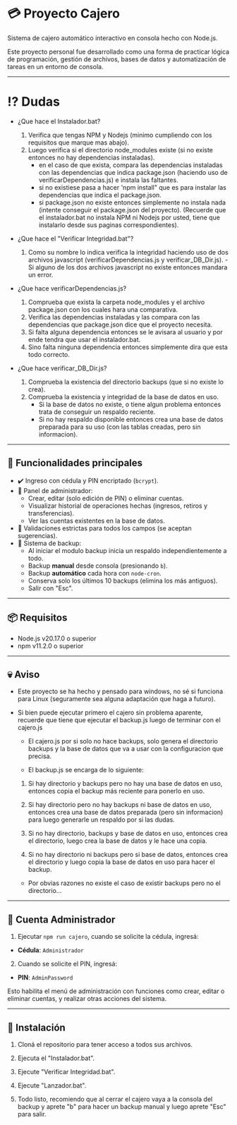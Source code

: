 # 💳 Proyecto Cajero

Sistema de cajero automático interactivo en consola hecho con Node.js.

Este proyecto personal fue desarrollado como una forma de practicar lógica de programación, gestión de archivos, bases de datos y automatización de tareas en un entorno de consola.

---
# ⁉️ Dudas

- ¿Que hace el Instalador.bat?
  1. Verifica que tengas NPM y Nodejs (minimo cumpliendo con los requisitos que marque mas abajo).
  2. Luego verifica si el directorio node_modules existe (si no existe entonces no hay dependencias instaladas).
     - en el caso de que exista, compara las dependencias instaladas con las dependencias que indica package.json (haciendo uso de verificarDependencias.js) e instala las faltantes.
     - si no existiese pasa a hacer 'npm install" que es para instalar las dependencias que indica el package.json.
     - si package.json no existe entonces simplemente no instala nada (intente conseguir el package.json del proyecto).
  (Recuerde que el instalador.bat no instala NPM ni Nodejs por usted, tiene que instalarlo desde sus paginas correspondientes).

- ¿Que hace el "Verificar Integridad.bat"?
  1. Como su nombre lo indica verifica la integridad haciendo uso de dos archivos javascript (verificarDependencias.js y verificar_DB_Dir.js).
     -Si alguno de los dos archivos javascript no existe entonces mandara un error.

- ¿Que hace verificarDependencias.js?
  1. Comprueba que exista la carpeta node_modules y el archivo package.json con los cuales hara una comparativa.
  2. Verifica las dependencias instaladas y las compara con las dependencias que package.json dice que el proyecto necesita.
  3. Si falta alguna dependencia entonces se le avisara al usuario y por ende tendra que usar el instalador.bat.
  4. Sino falta ninguna dependencia entonces simplemente dira que esta todo correcto.

- ¿Que hace verificar_DB_Dir.js?
  1. Comprueba la existencia del directorio backups (que si no existe lo crea).
  2. Comprueba la existencia y integridad de la base de datos en uso.
     - Si la base de datos no existe, o tiene algun problema entonces trata de conseguir un respaldo reciente.
     - Si no hay respaldo disponible entonces crea una base de datos preparada para su uso (con las tablas creadas, pero sin informacion).
---

## 🚀 Funcionalidades principales

- ✔️ Ingreso con cédula y PIN encriptado (`bcrypt`).
- 🏦 Panel de administrador:
  - Crear, editar (solo edición de PIN) o eliminar cuentas.
  - Visualizar historial de operaciones hechas (ingresos, retiros y transferencias).
  - Ver las cuentas existentes en la base de datos.
- 🧪 Validaciones estrictas para todos los campos (se aceptan sugerencias).
- 💾 Sistema de backup:
  - Al iniciar el modulo backup inicia un respaldo independientemente a todo.
  - Backup **manual** desde consola (presionando `b`).
  - Backup **automático** cada hora con `node-cron`.
  - Conserva solo los últimos 10 backups (elimina los más antiguos).
  - Salir con "Esc".

---

## 📦 Requisitos

- Node.js v20.17.0 o superior  
- npm v11.2.0 o superior

---

## 💀 Aviso

- Este proyecto se ha hecho y pensado para windows, no sé si funciona para Linux (seguramente sea alguna adaptación que haga a futuro).

- Si bien puede ejecutar primero el cajero sin problema aparente, recuerde que tiene que ejecutar el backup.js luego de terminar con el cajero.js

  - El cajero.js por si solo no hace backups, solo genera el directorio backups y la base de datos que va a usar con la configuracion que precisa.

  - El backup.js se encarga de lo siguiente:

  1. Si hay directorio y backups pero no hay una base de datos en uso, entonces copia el backup más reciente para ponerlo en uso.

  2. Si hay directorio pero no hay backups ni base de datos en uso, entonces crea una base de datos preparada (pero sin informacion) para luego generarle un respaldo por si las dudas.

  3. Si no hay directorio, backups y base de datos en uso, entonces crea el directorio, luego crea la base de datos y le hace una copia.

  4. Si no hay directorio ni backups pero si base de datos, entonces crea el directorio y luego copia la base de datos en uso para hacer el backup.

  - Por obvias razones no existe el caso de existir backups pero no el directorio...

---

## 🔐 Cuenta Administrador

1. Ejecutar `npm run cajero`, cuando se solicite la cédula, ingresá:
  - **Cédula**: `Administrador`

2. Cuando se solicite el PIN, ingresá:
  - **PIN**: `AdminPassword`

Esto habilita el menú de administración con funciones como crear, editar o eliminar cuentas, y realizar otras acciones del sistema.

---

## 📂 Instalación

1. Cloná el repositorio para tener acceso a todos sus archivos.

2. Ejecuta el "Instalador.bat".

3. Ejecute "Verificar Integridad.bat".

4. Ejecute "Lanzador.bat".

5. Todo listo, recomiendo que al cerrar el cajero vaya a la consola del backup y aprete "b" para hacer un backup manual y luego aprete "Esc" para salir.